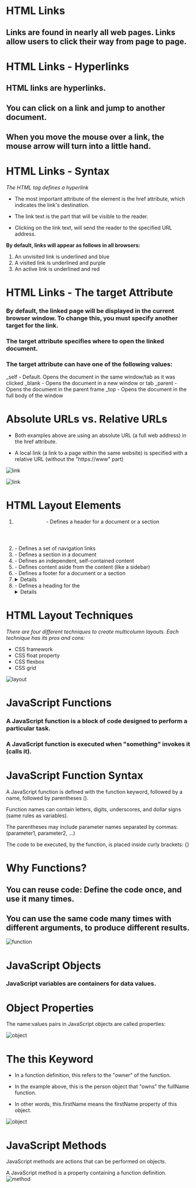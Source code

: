 # HTML Links
## Links are found in nearly all web pages. Links allow users to click their way from page to page.

# HTML Links - Hyperlinks
## HTML links are hyperlinks.

## You can click on a link and jump to another document.

## When you move the mouse over a link, the mouse arrow will turn into a little hand.
# HTML Links - Syntax
*The HTML <a> tag defines a hyperlink*

* The most important attribute of the <a> element is the href attribute, which indicates the link's destination.

* The link text is the part that will be visible to the reader.

* Clicking on the link text, will send the reader to the specified URL address.

**By default, links will appear as follows in all browsers:**

1. An unvisited link is underlined and blue
2. A visited link is underlined and purple
3. An active link is underlined and red

# HTML Links - The target Attribute
### By default, the linked page will be displayed in the current browser window. To change this, you must specify another target for the link.

### The target attribute specifies where to open the linked document.

### The target attribute can have one of the following values:

_self - Default. Opens the document in the same window/tab as it was clicked
_blank - Opens the document in a new window or tab
_parent - Opens the document in the parent frame
_top - Opens the document in the full body of the window

# Absolute URLs vs. Relative URLs
* Both examples above are using an absolute URL (a full web address) in the href attribute.

* A local link (a link to a page within the same website) is specified with a relative URL (without the "https://www" part)

![link](ln.jpg)

![link](lk.png)

# HTML Layout Elements
1. <header> - Defines a header for a document or a section
2. <nav> - Defines a set of navigation links
3. <section> - Defines a section in a document
4. <article> - Defines an independent, self-contained content
5. <aside> - Defines content aside from the content (like a sidebar)
6. <footer> - Defines a footer for a document or a section
7. <details> - Defines additional details that the user can open and close on demand
8. <summary> - Defines a heading for the <details> element

# HTML Layout Techniques
*There are four different techniques to create multicolumn layouts. Each technique has its pros and cons:*

* CSS framework
* CSS float property
* CSS flexbox
* CSS grid

![layout](ly.png)

# JavaScript Functions
### A JavaScript function is a block of code designed to perform a particular task.

### A JavaScript function is executed when "something" invokes it (calls it).

# JavaScript Function Syntax
A JavaScript function is defined with the function keyword, followed by a name, followed by parentheses ().

Function names can contain letters, digits, underscores, and dollar signs (same rules as variables).

The parentheses may include parameter names separated by commas:
(parameter1, parameter2, ...)

The code to be executed, by the function, is placed inside curly brackets: {}

# Why Functions?
## You can reuse code: Define the code once, and use it many times.

## You can use the same code many times with different arguments, to produce different results.


![function](jf.jpg)

# JavaScript Objects
### JavaScript variables are containers for data values.

# Object Properties
The name:values pairs in JavaScript objects are called properties:

![object](ob.png)

# The this Keyword
* In a function definition, this refers to the "owner" of the function.

* In the example above, this is the person object that "owns" the fullName function.

* In other words, this.firstName means the firstName property of this object.

![object](og.png)

# JavaScript Methods
JavaScript methods are actions that can be performed on objects.

A JavaScript method is a property containing a function definition.
![method](mt.png)